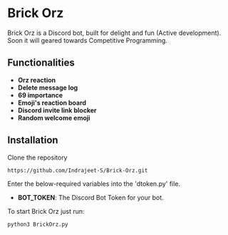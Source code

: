 # Brick Orz

Brick Orz is a Discord bot, built for delight and fun (Active development). Soon it will geared towards Competitive Programming.

## Functionalities

- **Orz reaction**
- **Delete message log**
- **69 importance**
- **Emoji's reaction board**
- **Discord invite link blocker**
- **Random welcome emoji**

## Installation

Clone the repository

```bash
https://github.com/Indrajeet-S/Brick-Orz.git
```

Enter the below-required variables into the 'dtoken.py' file. 

- **BOT_TOKEN**: The Discord Bot Token for your bot.

To start Brick Orz just run:

```bash
python3 BrickOrz.py
```
